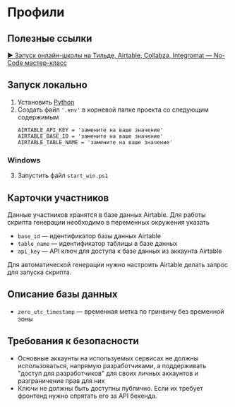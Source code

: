 # Профили

## Полезные ссылки

[▶ Запуск онлайн-школы на Тильде, Airtable, Collabza, Integromat — No-Code мастер-класс](https://youtu.be/rH6NMEt-LjM)

## Запуск локально

1. Установить [Python](https://www.python.org/downloads/)
2. Создать файл `'.env'` в корневой папке проекта со следующим содержимым
    ```
    AIRTABLE_API_KEY = 'замените на ваше значение'
    AIRTABLE_BASE_ID = 'замените на ваше значение'
    AIRTABLE_TABLE_NAME = 'замените на ваше значение'
    ```

### Windows

3. Запустить файл `start_win.ps1`

## Карточки участников

Данные участников хранятся в базе данных Airtable. Для работы скрипта генерации необходимо в переменных окружения указать

- `base_id` — идентификатор базы данных Airtable
- `table_name` — идентификатор таблицы в базе данных
- `api_key` — API ключ для доступа к базе данных из аккаунта Airtable

Для автоматической генерации нужно настроить Airtable делать запрос для запуска скрипта.

## Описание базы данных

- `zero_utc_timestamp` — временная метка по гринвичу без временной зоны

## Требования к безопасности

- Основные аккаунты на используемых сервисах не должны использоваться, напрямую разработчиками, а поддерживать "доступ для разработчиков" для своих личных аккаунтов и разграничение прав для них
- Ключи не должны быть доступны публично. Если их требует фронтенд нужно спрятать его за API бекенда.